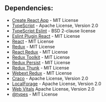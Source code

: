 ## Dependencies:

- [Create React App](https://github.com/facebook/create-react-app) - MIT License
- [TypeScript](https://github.com/microsoft/TypeScript/) - Apache License, Version 2.0
- [TypeScript Eslint](https://github.com/typescript-eslint/typescript-eslint) - BSD 2-clause license
- [Eslint Plugin React](https://github.com/jsx-eslint/eslint-plugin-react) - MIT License
- [React](https://github.com/facebook/react) - MIT License
- [Redux](https://github.com/reduxjs/redux) - MIT License
- [React Redux](https://github.com/reduxjs/react-redux) - MIT License
- [Redux Toolkit](https://github.com/reduxjs/redux-toolkit) - MIT License
- [Redux Persist](https://github.com/rt2zz/redux-persist) - MIT License
- [Redux Thunk](https://github.com/reduxjs/redux-thunk) - MIT License
- [Webext Redux](https://github.com/tshaddix/webext-redux) - MIT License
- [Craco](https://github.com/gsoft-inc/craco) - Apache License, Version 2.0
- [LocalForage](https://github.com/localForage/localForage) - Apache License, Version 2.0
- [Web Vitals](https://github.com/GoogleChrome/web-vitals) Apache License, Version 2.0
- [@types](https://github.com/DefinitelyTyped/DefinitelyTyped) - MIT License